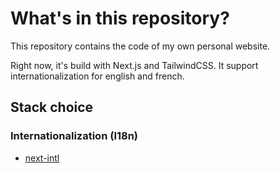 # What's in this repository?

This repository contains the code of my own personal website.

Right now, it's build with Next.js and TailwindCSS.
It support internationalization for english and french.

## Stack choice

### Internationalization (I18n)

- [next-intl](https://next-intl.dev/)
